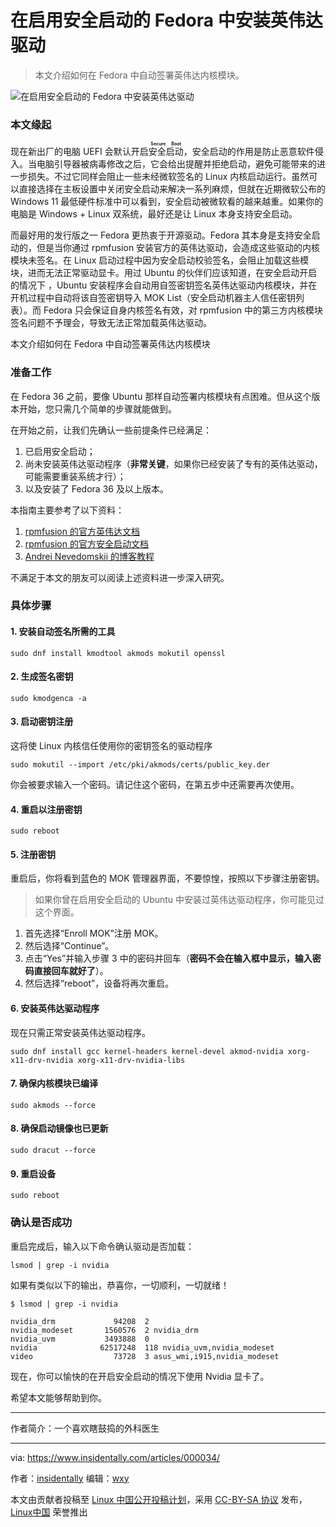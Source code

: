 [#]: subject: "在启用安全启动的 Fedora 中安装 Nvidia 驱动"
[#]: via: "https://www.insidentally.com/articles/000034/"
[#]: author: "insidentally https://www.insidentally.com"
[#]: keywords: "Nvidia驱动 安全启动 内核模块签名"
[#]: url: "发布后链接，由发布人填写"

在启用安全启动的 Fedora 中安装英伟达驱动
======

> 本文介绍如何在 Fedora 中自动签署英伟达内核模块。

[//]: # (文章内图片请自行放置于图床，并引用)

![在启用安全启动的 Fedora 中安装英伟达驱动][a]

[//]: # (文章内章节以 `###` 标题为一级标题，子标题以此类推)

### 本文缘起

现在新出厂的电脑 UEFI 会默认开启<ruby>安全启动<rt>**Secure Boot**</rt></ruby>，安全启动的作用是防止恶意软件侵入。当电脑引导器被病毒修改之后，它会给出提醒并拒绝启动，避免可能带来的进一步损失。不过它同样会阻止一些未经微软签名的 Linux 内核启动运行。虽然可以直接选择在主板设置中关闭安全启动来解决一系列麻烦，但就在近期微软公布的 Windows 11 最低硬件标准中可以看到，安全启动被微软看的越来越重。如果你的电脑是 Windows + Linux 双系统，最好还是让 Linux 本身支持安全启动。

而最好用的发行版之一 Fedora 更热衷于开源驱动。Fedora 其本身是支持安全启动的，但是当你通过 rpmfusion 安装官方的英伟达驱动，会造成这些驱动的内核模块未签名。在 Linux 启动过程中因为安全启动校验签名，会阻止加载这些模块，进而无法正常驱动显卡。用过 Ubuntu 的伙伴们应该知道，在安全启动开启的情况下 ，Ubuntu 安装程序会自动用自签密钥签名英伟达驱动内核模块，并在开机过程中自动将该自签密钥导入 MOK List（安全启动机器主人信任密钥列表）。而 Fedora 只会保证自身内核签名有效，对 rpmfusion 中的第三方内核模块签名问题不予理会，导致无法正常加载英伟达驱动。

本文介绍如何在 Fedora 中自动签署英伟达内核模块

### 准备工作

在 Fedora 36 之前，要像 Ubuntu 那样自动签署内核模块有点困难。但从这个版本开始，您只需几个简单的步骤就能做到。

在开始之前，让我们先确认一些前提条件已经满足：

1. 已启用安全启动；
2. 尚未安装英伟达驱动程序（**非常关键**，如果你已经安装了专有的英伟达驱动，可能需要重装系统才行）；
3. 以及安装了 Fedora 36 及以上版本。

本指南主要参考了以下资料：

1. [rpmfusion 的官方英伟达文档][1]
2. [rpmfusion 的官方安全启动文档][2]
3. [Andrei Nevedomskii 的博客教程][3]

不满足于本文的朋友可以阅读上述资料进一步深入研究。

### 具体步骤

#### 1. 安装自动签名所需的工具

```
sudo dnf install kmodtool akmods mokutil openssl
```

#### 2. 生成签名密钥

```
sudo kmodgenca -a
```

#### 3. 启动密钥注册

这将使 Linux 内核信任使用你的密钥签名的驱动程序 

```
sudo mokutil --import /etc/pki/akmods/certs/public_key.der
``` 

你会被要求输入一个密码。请记住这个密码，在第五步中还需要再次使用。

#### 4. 重启以注册密钥 

```
sudo reboot
```

#### 5. 注册密钥

重启后，你将看到蓝色的 MOK 管理器界面，不要惊惶，按照以下步骤注册密钥。

>如果你曾在启用安全启动的 Ubuntu 中安装过英伟达驱动程序，你可能见过这个界面。

1. 首先选择“Enroll MOK”注册 MOK。
2. 然后选择“Continue”。
3. 点击“Yes”并输入步骤 3 中的密码并回车（**密码不会在输入框中显示，输入密码直接回车就好了**）。
4. 然后选择“reboot”，设备将再次重启。

#### 6. 安装英伟达驱动程序

现在只需正常安装英伟达驱动程序。

```
sudo dnf install gcc kernel-headers kernel-devel akmod-nvidia xorg-x11-drv-nvidia xorg-x11-drv-nvidia-libs
```

#### 7. 确保内核模块已编译

```
sudo akmods --force
```

#### 8. 确保启动镜像也已更新

```
sudo dracut --force
```

#### 9. 重启设备

```
sudo reboot
```

### 确认是否成功

重启完成后，输入以下命令确认驱动是否加载：

```
lsmod | grep -i nvidia
```

如果有类似以下的输出，恭喜你，一切顺利，一切就绪！



``` shell
$ lsmod | grep -i nvidia

nvidia_drm             94208  2
nvidia_modeset       1560576  2 nvidia_drm
nvidia_uvm           3493888  0
nvidia              62517248  118 nvidia_uvm,nvidia_modeset
video                  73728  3 asus_wmi,i915,nvidia_modeset
```

现在，你可以愉快的在开启安全启动的情况下使用 Nvidia 显卡了。

希望本文能够帮助到你。

---

作者简介：一个喜欢瞎鼓捣的外科医生

------

via: https://www.insidentally.com/articles/000034/

作者：[insidentally](https://www.insidentally.com)
编辑：[wxy](https://github.com/wxy)

本文由贡献者投稿至 [Linux 中国公开投稿计划](https://github.com/LCTT/Articles/)，采用 [CC-BY-SA 协议](https://creativecommons.org/licenses/by-sa/4.0/deed.zh) 发布，[Linux中国](https://linux.cn/) 荣誉推出

[a]: https://www.insidentally.com/images/000034/00.png

[1]: https://rpmfusion.org/Howto/NVIDIA
[2]: https://rpmfusion.org/Howto/Secure%20Boot
[3]: https://blog.monosoul.dev/2022/05/17/automatically-sign-nvidia-kernel-module-in-fedora-36/

